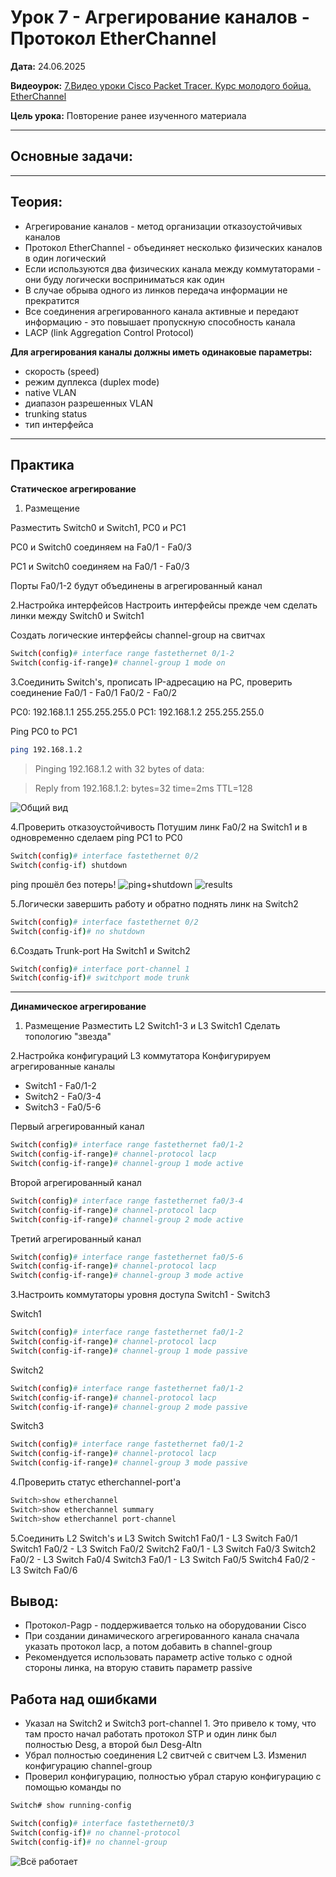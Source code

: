 # Урок 7 - Агрегирование каналов - Протокол EtherChannel

**Дата:** 24.06.2025

**Видеоурок:** [7.Видео уроки Cisco Packet Tracer. Курс молодого бойца. EtherChannel](https://vkvideo.ru/playlist/-32477510_12/video-32477510_456239180)

**Цель урока:** Повторение ранее изученного материала

---

## Основные задачи:

---

## Теория:
- Агрегирование каналов - метод организации отказоустойчивых каналов
- Протокол EtherChannel - объединяет несколько физических каналов в один логический
 - Если используются два физических канала между коммутаторами - они буду логически восприниматься как один
 - В случае обрыва одного из линков передача информации не прекратится
- Все соединения агрегированного канала активные и передают информацию - это повышает пропускную способность канала
- LACP (link Aggregation Control Protocol) 

**Для агрегирования каналы должны иметь одинаковые параметры:**
- скорость (speed)
- режим дуплекса (duplex mode)
- native VLAN
- диапазон разрешенных VLAN
- trunking status
- тип интерфейса

---

## Практика

**Статическое агрегирование**

1. Размещение

Разместить Switch0 и Switch1, PC0 и PC1

PC0 и Switch0 соединяем на Fa0/1 - Fa0/3

PC1 и Switch0 соединяем на Fa0/1 - Fa0/3

Порты Fa0/1-2 будут объединены в агрегированный канал

2.Настройка интерфейсов
Настроить интерфейсы прежде чем сделать линки между Switch0 и Switch1

Создать логические интерфейсы channel-group на свитчах

```bash
Switch(config)# interface range fastethernet 0/1-2
Switch(config-if-range)# channel-group 1 mode on
```

3.Соединить Switch's, прописать IP-адресацию на PC, проверить соединение
Fa0/1 - Fa0/1
Fa0/2 - Fa0/2

PC0: 192.168.1.1 255.255.255.0
PC1: 192.168.1.2 255.255.255.0

Ping PC0 to PC1
```bash
ping 192.168.1.2
```

>Pinging 192.168.1.2 with 32 bytes of data:

>Reply from 192.168.1.2: bytes=32 time=2ms TTL=128

![Общий вид](./Static/static_all.png)

4.Проверить отказоустойчивость
Потушим линк Fa0/2 на Switch1 и в одновременно сделаем ping PC1 to PC0
```bash
Switch(config)# interface fastethernet 0/2
Switch(config-if) shutdown
```

ping прошёл без потерь!
![ping+shutdown](./static/static_shutdown1.png)
![results](./static/static_shutdown2.png)

5.Логически завершить работу и обратно поднять линк на Switch2
```bash
Switch(config)# interface fastethernet 0/2
Switch(config-if)# no shutdown
```

6.Создать Trunk-port
На Switch1 и Switch2
```bash
Switch(config)# interface port-channel 1
Switch(config-if)# switchport mode trunk
```
---

**Динамическое агрегирование**

1. Размещение
Разместить L2 Switch1-3 и L3 Switch1
Сделать топологию "звезда"

2.Настройка конфигураций L3 коммутатора
Конфигурируем агрегированные каналы
- Switch1 - Fa0/1-2
- Switch2 - Fa0/3-4
- Switch3 - Fa0/5-6

Первый агрегированный канал
```bash
Switch(config)# interface range fastethernet fa0/1-2
Switch(config-if-range)# channel-protocol lacp
Switch(config-if-range)# channel-group 1 mode active
```

Второй агрегированный канал
```bash
Switch(config)# interface range fastethernet fa0/3-4
Switch(config-if-range)# channel-protocol lacp
Switch(config-if-range)# channel-group 2 mode active
```

Третий агрегированный канал
```bash
Switch(config)# interface range fastethernet fa0/5-6
Switch(config-if-range)# channel-protocol lacp
Switch(config-if-range)# channel-group 3 mode active
```

3.Настроить коммутаторы уровня доступа Switch1 - Switch3

Switch1
```bash
Switch(config)# interface range fastethernet fa0/1-2
Switch(config-if-range)# channel-protocol lacp
Switch(config-if-range)# channel-group 1 mode passive
```

Switch2
```bash
Switch(config)# interface range fastethernet fa0/1-2
Switch(config-if-range)# channel-protocol lacp
Switch(config-if-range)# channel-group 2 mode passive
```

Switch3
```bash
Switch(config)# interface range fastethernet fa0/1-2
Switch(config-if-range)# channel-protocol lacp
Switch(config-if-range)# channel-group 3 mode passive
```

4.Проверить статус etherchannel-port'a
```bash
Switch>show etherchannel
Switch>show etherchannel summary
Switch>show etherchannel port-channel
```

5.Соединить L2 Switch's и L3 Switch
Switch1 Fa0/1 - L3 Switch Fa0/1
Switch1 Fa0/2 - L3 Switch Fa0/2
Switch2 Fa0/1 - L3 Switch Fa0/3
Switch2 Fa0/2 - L3 Switch Fa0/4
Switch3 Fa0/1 - L3 Switch Fa0/5
Switch4 Fa0/2 - L3 Switch Fa0/6

## Вывод:
- Протокол-Pagp - поддерживается только на оборудовании Cisco
- При создании динамического агрегированного канала сначала указать протокол lacp, а потом добавить в channel-group
- Рекомендуется использовать параметр active только с одной стороны линка, на вторую ставить параметр passive

## Работа над ошибками
- Указал на Switch2 и Switch3 port-channel 1. Это привело к тому, что там просто начал работать протокол STP и один линк был полностью Desg, а второй был Desg-Altn
- Убрал полностью соединения L2 свитчей с свитчем L3. Изменил конфигурацию channel-group
- Проверил конфигурацию, полностью убрал старую конфигурацию с помощью команды no
```bash
Switch# show running-config

Switch(config)# interface fastethernet0/3
Switch(config-if)# no channel-protocol
Switch(config-if)# no channel-group
```

![Всё работает](./dynamic/dynamic_allworks.png)